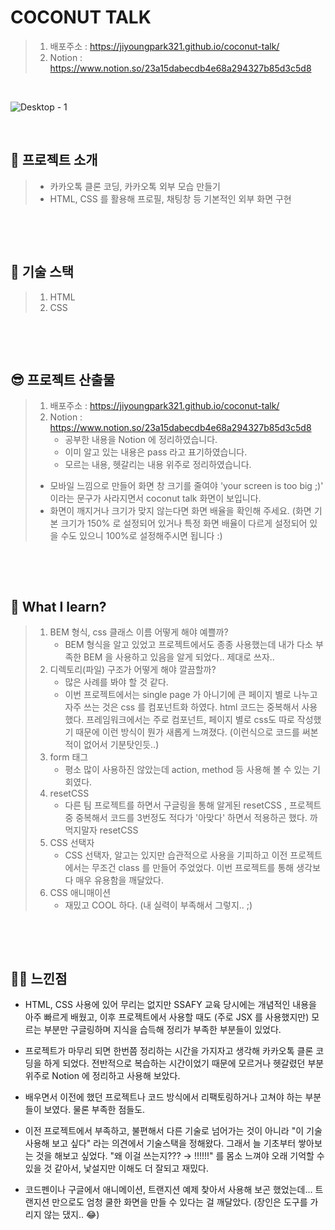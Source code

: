 # COCONUT TALK   

> 1. 배포주소 : https://jiyoungpark321.github.io/coconut-talk/
> 2. Notion : https://www.notion.so/23a15dabecdb4e68a294327b85d3c5d8

​    

![Desktop - 1](https://user-images.githubusercontent.com/75240745/121736473-93003600-cb32-11eb-8455-470a768a79a7.png)

​      

## 🥥 프로젝트 소개

> - 카카오톡 클론 코딩, 카카오톡 외부 모습 만들기
> - HTML, CSS 를 활용해 프로필, 채팅창 등 기본적인 외부 화면 구현

​     

​     

## 📝 기술 스택

> 1. HTML
> 2. CSS

​    

​     

## 😎 프로젝트 산출물

> 1. 배포주소 : https://jiyoungpark321.github.io/coconut-talk/
> 2. Notion : https://www.notion.so/23a15dabecdb4e68a294327b85d3c5d8
>    - 공부한 내용을 Notion 에 정리하였습니다.
>    - 이미 알고 있는 내용은 pass 라고 표기하였습니다.
>    - 모르는 내용, 헷갈리는 내용 위주로 정리하였습니다.
>
> - 모바일 느낌으로 만들어 화면 창 크기를 줄여야 'your screen is too big ;)' 이라는 문구가 사라지면서 coconut talk 화면이 보입니다. 
> - 화면이 깨지거나 크기가 맞지 않는다면 화면 배율을 확인해 주세요. (화면 기본 크기가 150% 로 설정되어 있거나 특정 화면 배율이 다르게 설정되어 있을 수도 있으니 100%로 설정해주시면 됩니다 :)

​            

​           

## 🧐 What I learn? 

> 1. BEM  형식, css 클래스 이름 어떻게 해야 예쁠까?
>    - BEM 형식을 알고 있었고 프로젝트에서도 종종 사용했는데 내가 다소 부족한 BEM 을 사용하고 있음을 알게 되었다.. 제대로 쓰자..
> 2. 디렉토리(파일) 구조가 어떻게 해야 깔끔할까?
>    - 많은 사례를 봐야 할 것 같다.
>    - 이번 프로젝트에서는 single page 가 아니기에 큰 페이지 별로 나누고 자주 쓰는 것은 css 를 컴포넌트화 하였다. html 코드는 중복해서 사용했다. 프레임워크에서는 주로 컴포넌트, 페이지 별로 css도 따로 작성했기 때문에 이런 방식이 뭔가 새롭게 느껴졌다. (이런식으로 코드를 써본적이 없어서 기분탓인듯..)
> 3. form 태그
>    - 평소 많이 사용하진 않았는데 action, method 등 사용해 볼 수 있는 기회였다.
> 4. resetCSS
>    - 다른 팀 프로젝트를 하면서 구글링을 통해 알게된 resetCSS ,  프로젝트 중 중복해서 코드를 3번정도 적다가 '아맞다' 하면서 적용하곤 했다. 까먹지말자 resetCSS
> 5. CSS 선택자
>    - CSS 선택자, 알고는 있지만 습관적으로 사용을 기피하고 이전 프로젝트에서는 무조건 class 를 만들어 주었었다. 이번 프로젝트를 통해 생각보다 매우 유용함을 깨달았다.
> 6. CSS 애니매이션
>    - 재밌고 COOL 하다.  (내 실력이 부족해서 그렇지.. ;)

​             

​             

## 👍🏻 느낀점

- HTML, CSS 사용에 있어 무리는 없지만 SSAFY 교육 당시에는 개념적인 내용을 아주 빠르게 배웠고, 이후 프로젝트에서 사용할 때도 (주로 JSX 를 사용했지만) 모르는 부분만 구글링하며 지식을 습득해 정리가 부족한 부분들이 있었다. 
- 프로젝트가 마무리 되면 한번쯤 정리하는 시간을 가지자고 생각해 카카오톡 클론 코딩을 하게 되었다. 전반적으로 복습하는 시간이었기 때문에 모르거나 헷갈렸던 부분 위주로 Notion 에 정리하고 사용해 보았다.

- 배우면서 이전에 했던 프로젝트나 코드 방식에서 리팩토링하거나 고쳐야 하는 부분들이 보였다. 물론 부족한 점들도.
- 이전 프로젝트에서 부족하고, 불편해서 다른 기술로 넘어가는 것이 아니라 "이 기술 사용해 보고 싶다" 라는 의견에서 기술스택을 정해왔다. 그래서 늘 기초부터 쌓아보는 것을 해보고 싶었다. "왜 이걸 쓰는지??? → !!!!!!" 를 몸소 느껴야 오래 기억할 수 있을 것 같아서,  낯설지만 이해도 더 잘되고 재밌다.
- 코드펜이나 구글에서 애니메이션, 트랜지션 예제 찾아서 사용해 보곤 했었는데... 트랜지션 만으로도 엄청 쿨한 화면을 만들 수 있다는 걸 깨달았다. (장인은 도구를 가리지 않는 댔지.. 😂)

​              

​          

​       